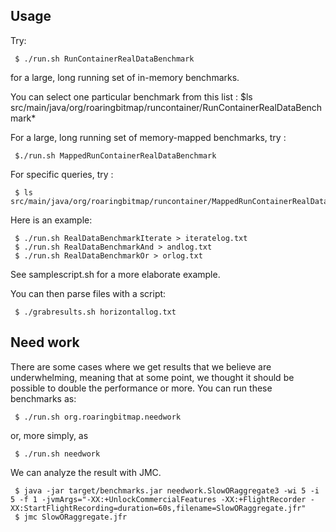 ## Usage

Try:

     $ ./run.sh RunContainerRealDataBenchmark

for a large, long running set of in-memory benchmarks.

You can select one particular benchmark from this list :
     $ls src/main/java/org/roaringbitmap/runcontainer/RunContainerRealDataBenchmark*

For a large, long running set of memory-mapped benchmarks, 
try :

     $./run.sh MappedRunContainerRealDataBenchmark

For specific queries, try :

     $ ls src/main/java/org/roaringbitmap/runcontainer/MappedRunContainerRealDataBenchmark*

Here is an example: 

     $ ./run.sh RealDataBenchmarkIterate > iteratelog.txt
     $ ./run.sh RealDataBenchmarkAnd > andlog.txt
     $ ./run.sh RealDataBenchmarkOr > orlog.txt

See samplescript.sh for a more elaborate example.

You can then parse files with a script:

     $ ./grabresults.sh horizontallog.txt


## Need work


There are some cases where we get results that we believe are underwhelming, meaning that
at some point, we thought it should be possible to double the performance or more. You can run these benchmarks as:

     $ ./run.sh org.roaringbitmap.needwork

or, more simply, as 

     $ ./run.sh needwork


We can analyze the result with JMC.

     $ java -jar target/benchmarks.jar needwork.SlowORaggregate3 -wi 5 -i 5 -f 1 -jvmArgs="-XX:+UnlockCommercialFeatures -XX:+FlightRecorder -XX:StartFlightRecording=duration=60s,filename=SlowORaggregate.jfr"
     $ jmc SlowORaggregate.jfr

